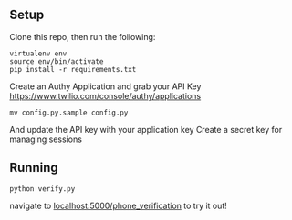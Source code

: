 ## Setup

Clone this repo, then run the following:

```
virtualenv env
source env/bin/activate
pip install -r requirements.txt
```

Create an Authy Application and grab your API Key
https://www.twilio.com/console/authy/applications

```
mv config.py.sample config.py
```

And update the API key with your application key
Create a secret key for managing sessions

## Running

```python verify.py```

navigate to [localhost:5000/phone_verification](localhost:5000/phone_verification) to try it out!
